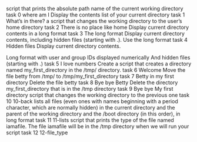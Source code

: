 script that prints the absolute path name of the current working directory
task 0 where am I
Display the contents list of your current directory
task 1 What’s in there?
a script that changes the working directory to the user’s home directory
task 2 There is no place like home
Display current directory contents in a long format
task 3 The long format
Display current directory contents, including hidden files (starting with .). Use the long format
task 4 Hidden files
Display current directory contents.

Long format
with user and group IDs displayed numerically
And hidden files (starting with .)
task 5  I love numbers
Create a script that creates a directory named my_first_directory in the /tmp/ directory.
task 6 Welcome
Move the file betty from /tmp/ to /tmp/my_first_directory
task 7 Betty in my first directory
Delete the file betty
task 8 Bye bye Betty
Delete the directory my_first_directory that is in the /tmp directory
task 9 Bye bye My first directory
script that changes the working directory to the previous one
task 10 10-back
 lists all files (even ones with names beginning with a period character, which are normally hidden) in the current directory and the parent of the working directory and the /boot directory (in this order), in long format
task 11 11-lists
 script that prints the type of the file named iamafile. The file iamafile will be in the /tmp directory when we will run your script
task 12 12-file_type
